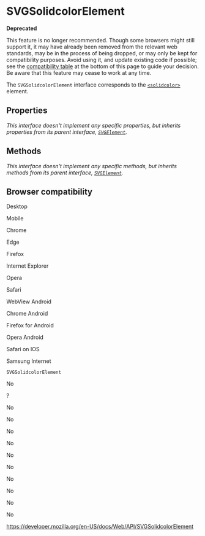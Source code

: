 SVGSolidcolorElement
====================

**Deprecated**

This feature is no longer recommended. Though some browsers might still support it, it may have already been removed from the relevant web standards, may be in the process of being dropped, or may only be kept for compatibility purposes. Avoid using it, and update existing code if possible; see the [compatibility table](#browser_compatibility) at the bottom of this page to guide your decision. Be aware that this feature may cease to work at any time.

The `SVGSolidcolorElement` interface corresponds to the [`<solidcolor>`](https://developer.mozilla.org/en-US/docs/Web/SVG/Element/solidColor) element.

Properties
----------

*This interface doesn't implement any specific properties, but inherits properties from its parent interface, [`SVGElement`](svgelement).*

Methods
-------

*This interface doesn't implement any specific methods, but inherits methods from its parent interface, [`SVGElement`](svgelement).*

Browser compatibility
---------------------

Desktop

Mobile

Chrome

Edge

Firefox

Internet Explorer

Opera

Safari

WebView Android

Chrome Android

Firefox for Android

Opera Android

Safari on IOS

Samsung Internet

`SVGSolidcolorElement`

No

?

No

No

No

No

No

No

No

No

No

No

<a href="https://developer.mozilla.org/en-US/docs/Web/API/SVGSolidcolorElement" class="_attribution-link">https://developer.mozilla.org/en-US/docs/Web/API/SVGSolidcolorElement</a>
